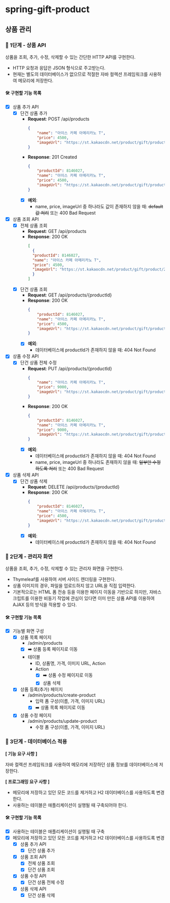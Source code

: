 # spring-gift-product

## 상품 관리

### 🚀 1단계 - 상품 API

상품을 조회, 추가, 수정, 삭제할 수 있는 간단한 HTTP API를 구현한다.

- HTTP 요청과 응답은 JSON 형식으로 주고받는다.
- 현재는 별도의 데이터베이스가 없으므로 적절한 자바 컬렉션 프레임워크를 사용하여 메모리에 저장한다.

#### 🛠 구현할 기능 목록

- [x] 상품 추가 API
    - [x] 단건 상품 추가
        - **Request**: POST /api/products
          ```json
          {
              "name": "아이스 카페 아메리카노 T",
              "price": 4500,
              "imageUrl": "https://st.kakaocdn.net/product/gift/product/20231010111814_9a667f9eccc943648797925498bdd8a3.jpg"
          }
          ```
        - **Response**: 201 Created
          ```json 
          {
              "productId": 8146027,
              "name": "아이스 카페 아메리카노 T",
              "price": 4500,
              "imageUrl": "https://st.kakaocdn.net/product/gift/product/20231010111814_9a667f9eccc943648797925498bdd8a3.jpg"
          }
          ```
        - [x] **예외**:
            - name, price, imageUrl 중 하나라도 값이 존재하지 않을 때: ~~default 값 처리~~ 또는 400 Bad Request

- [x] 상품 조회 API
    - [x] 전체 상품 조회
        - **Request**: GET /api/products
        - **Response**: 200 OK
          ```json
          [
            {
            "productId": 8146027,
            "name": "아이스 카페 아메리카노 T",
            "price": 4500,
            "imageUrl": "https://st.kakaocdn.net/product/gift/product/20231010111814_9a667f9eccc943648797925498bdd8a3.jpg"
            }
          ]
          ```
    - [x] 단건 상품 조회
        - **Request**: GET /api/products/{productId}
        - **Response**: 200 OK
          ```json
          {
              "productId": 8146027,
              "name": "아이스 카페 아메리카노 T",
              "price": 4500,
              "imageUrl": "https://st.kakaocdn.net/product/gift/product/20231010111814_9a667f9eccc943648797925498bdd8a3.jpg"
          }
          ```
        - [x] **예외**:
            - 데이터베이스에 productId가 존재하지 않을 때: 404 Not Found

- [x] 상품 수정 API
    - [x] 단건 상품 전체 수정
        - **Request**: PUT /api/products/{productId}
          ```json
          {
              "name": "아이스 카페 아메리카노 T",
              "price": 9000,
              "imageUrl": "https://st.kakaocdn.net/product/gift/product/20231010111814_9a667f9eccc943648797925498bdd8a3.jpg"
          }
          ```
        - **Response**: 200 OK
          ```json
          {
              "productId": 8146027,
              "name": "아이스 카페 아메리카노 T",
              "price": 9000,
              "imageUrl": "https://st.kakaocdn.net/product/gift/product/20231010111814_9a667f9eccc943648797925498bdd8a3.jpg"
          }
          ```
        - [x] **예외**:
            - 데이터베이스에 productId가 존재하지 않을 때: 404 Not Found
            - name, price, imageUrl 중 하나라도 존재하지 않을 때: ~~일부만 수정하도록 처리~~ 또는 400 Bad Request

- [x] 상품 삭제 API
    - [x] 단건 상품 삭제
        - **Request**: DELETE /api/products/{productId}
        - **Response**: 200 OK
          ```json
          {
              "productId": 8146027,
              "name": "아이스 카페 아메리카노 T",
              "price": 4500,
              "imageUrl": "https://st.kakaocdn.net/product/gift/product/20231010111814_9a667f9eccc943648797925498bdd8a3.jpg"
          }
          ```
        - [x] **예외**:
            - 데이터베이스에 productId가 존재하지 않을 때: 404 Not Found

### 🚀 2단계 - 관리자 화면

상품을 조회, 추가, 수정, 삭제할 수 있는 관리자 화면을 구현한다.

- Thymeleaf를 사용하여 서버 사이드 렌더링을 구현한다.
- 상품 이미지의 경우, 파일을 업로드하지 않고 URL을 직접 입력한다.
- 기본적으로는 HTML 폼 전송 등을 이용한 페이지 이동을 기반으로 하지만, 자바스크립트를 이용한 비동기 작업에 관심이 있다면 이미 만든 상품 API를 이용하여 AJAX 등의
  방식을 적용할 수 있다.

#### 🛠 구현할 기능 목록

- [x] 기능별 화면 구성
    - [x] 상품 목록 페이지
        - /admin/products
        - [x] ➡️ 상품 등록 페이지로 이동
        - 테이블
            - ID, 상품명, 가격, 이미지 URL, Action
            - Action
                - [x] ➡️ 상품 수정 페이지로 이동
                - [x] 상품 삭제

    - [x] 상품 등록(추가) 페이지
        - /admin/products/create-product
            - 입력 폼 구성(이름, 가격, 이미지 URL)
            - [x] ➡️ 상품 목록 페이지로 이동

    - [x] 상품 수정 페이지
        - /admin/products/update-product
            - 수정 폼 구성(이름, 가격, 이미지 URL)

### 🚀 3단계 - 데이터베이스 적용

**[ 기능 요구 사항 ]**

자바 컬렉션 프레임워크를 사용하여 메모리에 저장하던 상품 정보를 데이터베이스에 저장한다.

**[ 프로그래밍 요구 사항 ]**

- 메모리에 저장하고 있던 모든 코드를 제거하고 H2 데이터베이스를 사용하도록 변경한다.
- 사용하는 테이블은 애플리케이션이 실행될 때 구축되어야 한다.

#### 🛠 구현할 기능 목록

- [x] 사용하는 테이블은 애플리케이션이 실행될 때 구축
- [x] 메모리에 저장하고 있던 모든 코드를 제거하고 H2 데이터베이스를 사용하도록 변경
    - [x] 상품 추가 API
        - [x] 단건 상품 추가

    - [x] 상품 조회 API
        - [x] 전체 상품 조회
        - [x] 단건 상품 조회

    - [x] 상품 수정 API
        - [x] 단건 상품 전체 수정

    - [x] 상품 삭제 API
        - [x] 단건 상품 삭제